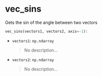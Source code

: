 # <a id="McUtils.Numputils.VectorOps.vec_sins">vec_sins</a>

Gets the sin of the angle between two vectors

```python
vec_sins(vectors1, vectors2, axis=-1): 
```

- `vectors1`: `np.ndarray`
    >No description...
- `vectors2`: `np.ndarray`
    >No description...



